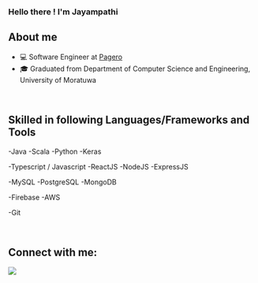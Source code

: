 ### Hello there !  I'm Jayampathi </br>

## About me

- 💻 Software Engineer at <a href='https://www.pagero.com/'>Pagero</a>
- 🎓 Graduated from Department of Computer Science and Engineering, University of Moratuwa
<br />

## Skilled in following Languages/Frameworks and Tools

-Java
-Scala
-Python
-Keras

-Typescript / Javascript
-ReactJS
-NodeJS
-ExpressJS

-MySQL
-PostgreSQL
-MongoDB

-Firebase
-AWS

-Git

<br/>

## Connect with me:
<p align="left">

<a href = "https://www.linkedin.com/in/jayampathi-adhikari/"><img src="https://img.icons8.com/fluent/48/000000/linkedin.png"/></a>
